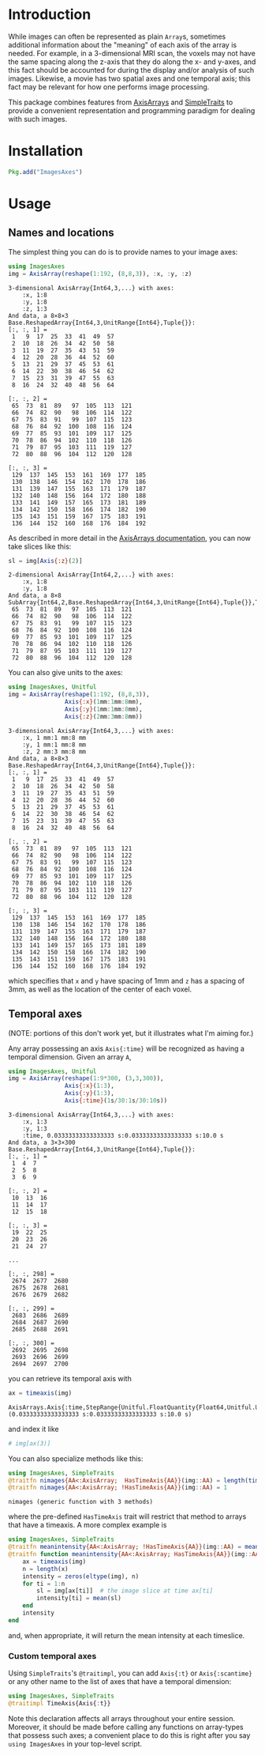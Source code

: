 
<a id='Introduction-1'></a>

# Introduction


While images can often be represented as plain `Array`s, sometimes additional information about the "meaning" of each axis of the array is needed.  For example, in a 3-dimensional MRI scan, the voxels may not have the same spacing along the z-axis that they do along the x- and y-axes, and this fact should be accounted for during the display and/or analysis of such images.  Likewise, a movie has two spatial axes and one temporal axis; this fact may be relevant for how one performs image processing.


This package combines features from [AxisArrays](https://github.com/mbauman/AxisArrays.jl) and [SimpleTraits](https://github.com/mauro3/SimpleTraits.jl) to provide a convenient representation and programming paradigm for dealing with such images.


<a id='Installation-1'></a>

# Installation


```jl
Pkg.add("ImagesAxes")
```


<a id='Usage-1'></a>

# Usage


<a id='Names-and-locations-1'></a>

## Names and locations


The simplest thing you can do is to provide names to your image axes:


```julia
using ImagesAxes
img = AxisArray(reshape(1:192, (8,8,3)), :x, :y, :z)
```

```
3-dimensional AxisArray{Int64,3,...} with axes:
    :x, 1:8
    :y, 1:8
    :z, 1:3
And data, a 8×8×3 Base.ReshapedArray{Int64,3,UnitRange{Int64},Tuple{}}:
[:, :, 1] =
 1   9  17  25  33  41  49  57
 2  10  18  26  34  42  50  58
 3  11  19  27  35  43  51  59
 4  12  20  28  36  44  52  60
 5  13  21  29  37  45  53  61
 6  14  22  30  38  46  54  62
 7  15  23  31  39  47  55  63
 8  16  24  32  40  48  56  64

[:, :, 2] =
 65  73  81  89   97  105  113  121
 66  74  82  90   98  106  114  122
 67  75  83  91   99  107  115  123
 68  76  84  92  100  108  116  124
 69  77  85  93  101  109  117  125
 70  78  86  94  102  110  118  126
 71  79  87  95  103  111  119  127
 72  80  88  96  104  112  120  128

[:, :, 3] =
 129  137  145  153  161  169  177  185
 130  138  146  154  162  170  178  186
 131  139  147  155  163  171  179  187
 132  140  148  156  164  172  180  188
 133  141  149  157  165  173  181  189
 134  142  150  158  166  174  182  190
 135  143  151  159  167  175  183  191
 136  144  152  160  168  176  184  192
```


As described in more detail in the [AxisArrays documentation](https://github.com/mbauman/AxisArrays.jl), you can now take slices like this:


```julia
sl = img[Axis{:z}(2)]
```

```
2-dimensional AxisArray{Int64,2,...} with axes:
    :x, 1:8
    :y, 1:8
And data, a 8×8 SubArray{Int64,2,Base.ReshapedArray{Int64,3,UnitRange{Int64},Tuple{}},Tuple{Colon,Colon,Int64},true}:
 65  73  81  89   97  105  113  121
 66  74  82  90   98  106  114  122
 67  75  83  91   99  107  115  123
 68  76  84  92  100  108  116  124
 69  77  85  93  101  109  117  125
 70  78  86  94  102  110  118  126
 71  79  87  95  103  111  119  127
 72  80  88  96  104  112  120  128
```


You can also give units to the axes:


```julia
using ImagesAxes, Unitful
img = AxisArray(reshape(1:192, (8,8,3)),
                Axis{:x}(1mm:1mm:8mm),
                Axis{:y}(1mm:1mm:8mm),
                Axis{:z}(2mm:3mm:8mm))
```

```
3-dimensional AxisArray{Int64,3,...} with axes:
    :x, 1 mm:1 mm:8 mm
    :y, 1 mm:1 mm:8 mm
    :z, 2 mm:3 mm:8 mm
And data, a 8×8×3 Base.ReshapedArray{Int64,3,UnitRange{Int64},Tuple{}}:
[:, :, 1] =
 1   9  17  25  33  41  49  57
 2  10  18  26  34  42  50  58
 3  11  19  27  35  43  51  59
 4  12  20  28  36  44  52  60
 5  13  21  29  37  45  53  61
 6  14  22  30  38  46  54  62
 7  15  23  31  39  47  55  63
 8  16  24  32  40  48  56  64

[:, :, 2] =
 65  73  81  89   97  105  113  121
 66  74  82  90   98  106  114  122
 67  75  83  91   99  107  115  123
 68  76  84  92  100  108  116  124
 69  77  85  93  101  109  117  125
 70  78  86  94  102  110  118  126
 71  79  87  95  103  111  119  127
 72  80  88  96  104  112  120  128

[:, :, 3] =
 129  137  145  153  161  169  177  185
 130  138  146  154  162  170  178  186
 131  139  147  155  163  171  179  187
 132  140  148  156  164  172  180  188
 133  141  149  157  165  173  181  189
 134  142  150  158  166  174  182  190
 135  143  151  159  167  175  183  191
 136  144  152  160  168  176  184  192
```


which specifies that `x` and `y` have spacing of 1mm and `z` has a spacing of 3mm, as well as the location of the center of each voxel.


<a id='Temporal-axes-1'></a>

## Temporal axes


(NOTE: portions of this don't work yet, but it illustrates what I'm aiming for.)


Any array possessing an axis `Axis{:time}` will be recognized as having a temporal dimension.  Given an array `A`,


```julia
using ImagesAxes, Unitful
img = AxisArray(reshape(1:9*300, (3,3,300)),
                Axis{:x}(1:3),
                Axis{:y}(1:3),
                Axis{:time}(1s/30:1s/30:10s))
```

```
3-dimensional AxisArray{Int64,3,...} with axes:
    :x, 1:3
    :y, 1:3
    :time, 0.03333333333333333 s:0.03333333333333333 s:10.0 s
And data, a 3×3×300 Base.ReshapedArray{Int64,3,UnitRange{Int64},Tuple{}}:
[:, :, 1] =
 1  4  7
 2  5  8
 3  6  9

[:, :, 2] =
 10  13  16
 11  14  17
 12  15  18

[:, :, 3] =
 19  22  25
 20  23  26
 21  24  27

...

[:, :, 298] =
 2674  2677  2680
 2675  2678  2681
 2676  2679  2682

[:, :, 299] =
 2683  2686  2689
 2684  2687  2690
 2685  2688  2691

[:, :, 300] =
 2692  2695  2698
 2693  2696  2699
 2694  2697  2700
```


you can retrieve its temporal axis with


```julia
ax = timeaxis(img)
```

```
AxisArrays.Axis{:time,StepRange{Unitful.FloatQuantity{Float64,Unitful.UnitData{(s,)}},Unitful.FloatQuantity{Float64,Unitful.UnitData{(s,)}}}}(0.03333333333333333 s:0.03333333333333333 s:10.0 s)
```


and index it like


```julia
# img[ax(3)]
```


You can also specialize methods like this:


```julia
using ImagesAxes, SimpleTraits
@traitfn nimages{AA<:AxisArray;  HasTimeAxis{AA}}(img::AA) = length(timeaxis(img))
@traitfn nimages{AA<:AxisArray; !HasTimeAxis{AA}}(img::AA) = 1
```

```
nimages (generic function with 3 methods)
```


where the pre-defined `HasTimeAxis` trait will restrict that method to arrays that have a timeaxis. A more complex example is


```julia
using ImagesAxes, SimpleTraits
@traitfn meanintensity{AA<:AxisArray; !HasTimeAxis{AA}}(img::AA) = mean(img)
@traitfn function meanintensity{AA<:AxisArray; HasTimeAxis{AA}}(img::AA)
    ax = timeaxis(img)
    n = length(x)
    intensity = zeros(eltype(img), n)
    for ti = 1:n
        sl = img[ax[ti]]  # the image slice at time ax[ti]
        intensity[ti] = mean(sl)
    end
    intensity
end
```


and, when appropriate, it will return the mean intensity at each timeslice.


<a id='Custom-temporal-axes-1'></a>

### Custom temporal axes


Using `SimpleTraits`'s `@traitimpl`, you can add `Axis{:t}` or `Axis{:scantime}` or any other name to the list of axes that have a temporal dimension:


```julia
using ImagesAxes, SimpleTraits
@traitimpl TimeAxis{Axis{:t}}
```


Note this declaration affects all arrays throughout your entire session.  Moreover, it should be made before calling any functions on array-types that possess such axes; a convenient place to do this is right after you say `using ImagesAxes` in your top-level script.

